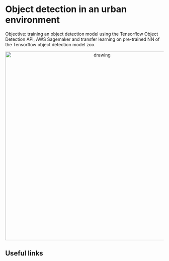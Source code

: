 # Object detection in an urban environment

Objective: training an object detection model using the Tensorflow Object Detection API, AWS Sagemaker and transfer learning on pre-trained NN of the Tensorflow object detection model zoo.

<p align="center">
    <img src="data/output_rcnn.gif" alt="drawing" width="600"/>
</p>

## Useful links

